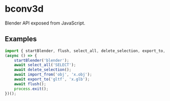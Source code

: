 # bconv3d
Blender API exposed from JavaScript.
## Examples
```typescript
import { startBlender, flush, select_all, delete_selection, export_to, import_from } from 'bconv3d';
(async () => {
    startBlender('blender');
    await select_all('SELECT');
    await delete_selection();
    await import_from('obj', 'x.obj');
    await export_to('gltf', 'x.glb');
    await flush();
    process.exit();
})();
```